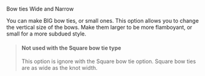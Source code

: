 Bow ties Wide and Narrow

You can make BIG bow ties, or small ones. This option allows you to change the vertical size of the bows. Make
them larger to be more flamboyant, or small for a more subdued style.

> #### Not used with the Square bow tie type
> This option is ignore with the Square bow tie option. Square bow ties are as wide as the knot width.
